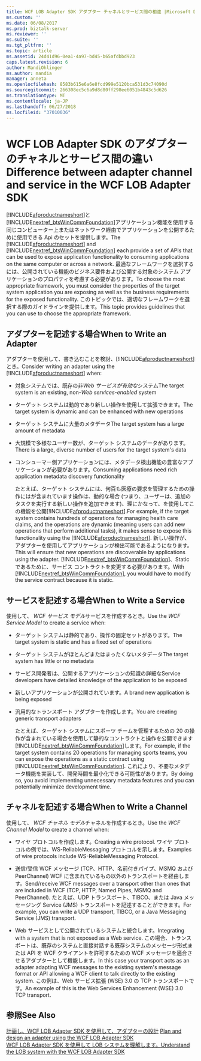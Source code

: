 ```yaml
---
title: WCF LOB Adapter SDK アダプター チャネルとサービス間の相違 |Microsoft Docs
ms.custom: ''
ms.date: 06/08/2017
ms.prod: biztalk-server
ms.reviewer: ''
ms.suite: ''
ms.tgt_pltfrm: ''
ms.topic: article
ms.assetid: 24d41d96-0ea1-4a97-bd45-b65afdbbd923
caps.latest.revision: 6
author: MandiOhlinger
ms.author: mandia
manager: anneta
ms.openlocfilehash: 8583b615e6a6e8fcd999e5120bca531d3c74090d
ms.sourcegitcommit: 266308ec5c6a9d8d80ff298ee6051b4843c5d626
ms.translationtype: MT
ms.contentlocale: ja-JP
ms.lasthandoff: 06/27/2018
ms.locfileid: "37010036"
---
```

# <a name="difference-between-adapter-channel-and-service-in-the-wcf-lob-adapter-sdk"></a><span data-ttu-id="4beb5-102">WCF LOB Adapter SDK のアダプターのチャネルとサービス間の違い</span><span class="sxs-lookup"><span data-stu-id="4beb5-102">Difference between adapter channel and service in the WCF LOB Adapter SDK</span></span>
<span data-ttu-id="4beb5-103">[!INCLUDE[afproductnameshort](../../includes/afproductnameshort-md.md)]と[!INCLUDE[nextref_btsWinCommFoundation](../../includes/nextref-btswincommfoundation-md.md)]アプリケーション機能を使用する同じコンピューター上またはネットワーク経由でアプリケーションを公開するために使用できる Api のセットを提供します。</span><span class="sxs-lookup"><span data-stu-id="4beb5-103">The [!INCLUDE[afproductnameshort](../../includes/afproductnameshort-md.md)] and [!INCLUDE[nextref_btsWinCommFoundation](../../includes/nextref-btswincommfoundation-md.md)] each provide a set of APIs that can be used to expose application functionality to consuming applications on the same computer or across a network.</span></span> <span data-ttu-id="4beb5-104">最適なフレームワークを選択するには、公開されている機能のビジネス要件および公開する対象のシステム アプリケーションのプロパティを考慮する必要があります。</span><span class="sxs-lookup"><span data-stu-id="4beb5-104">To choose the most appropriate framework, you must consider the properties of the target system application you are exposing as well as the business requirements for the exposed functionality.</span></span> <span data-ttu-id="4beb5-105">このトピックでは、適切なフレームワークを選択する際のガイドラインを提供します。</span><span class="sxs-lookup"><span data-stu-id="4beb5-105">This topic provides guidelines that you can use to choose the appropriate framework.</span></span>  
  
## <a name="when-to-write-an-adapter"></a><span data-ttu-id="4beb5-106">アダプターを記述する場合</span><span class="sxs-lookup"><span data-stu-id="4beb5-106">When to Write an Adapter</span></span>  
 <span data-ttu-id="4beb5-107">アダプターを使用して、書き込むことを検討、[!INCLUDE[afproductnameshort](../../includes/afproductnameshort-md.md)]とき。</span><span class="sxs-lookup"><span data-stu-id="4beb5-107">Consider writing an adapter using the [!INCLUDE[afproductnameshort](../../includes/afproductnameshort-md.md)] when:</span></span>  
  
- <span data-ttu-id="4beb5-108">対象システムでは、既存の非*Web サービスが有効な*システム</span><span class="sxs-lookup"><span data-stu-id="4beb5-108">The target system is an existing, non-*Web services-enabled* system</span></span>  
  
- <span data-ttu-id="4beb5-109">ターゲット システムは動的であり新しい操作を使用して拡張できます。</span><span class="sxs-lookup"><span data-stu-id="4beb5-109">The target system is dynamic and can be enhanced with new operations</span></span>  
  
- <span data-ttu-id="4beb5-110">ターゲット システムに大量のメタデータ</span><span class="sxs-lookup"><span data-stu-id="4beb5-110">The target system has a large amount of metadata</span></span>  
  
- <span data-ttu-id="4beb5-111">大規模で多様なユーザー数が、ターゲット システムのデータがあります。</span><span class="sxs-lookup"><span data-stu-id="4beb5-111">There is a large, diverse number of users for the target system's data</span></span>  
  
- <span data-ttu-id="4beb5-112">コンシューマー側アプリケーションには、メタデータ検出機能の豊富なアプリケーションが必要があります。</span><span class="sxs-lookup"><span data-stu-id="4beb5-112">Consuming applications need rich application metadata discovery functionality</span></span>  
  
  <span data-ttu-id="4beb5-113">たとえば、ターゲット システムには、何百も医療の要求を管理するための操作にはが含まれています操作は、動的な場合 (つまり、ユーザーは、追加のタスクを実行する新しい操作を追加できます)、理にかなって、を使用してこの機能を公開[!INCLUDE[afproductnameshort](../../includes/afproductnameshort-md.md)].</span><span class="sxs-lookup"><span data-stu-id="4beb5-113">For example, if the target system contains hundreds of operations for managing health care claims, and the operations are dynamic (meaning users can add new operations that perform additional tasks), it makes sense to expose this functionality using the [!INCLUDE[afproductnameshort](../../includes/afproductnameshort-md.md)].</span></span> <span data-ttu-id="4beb5-114">新しい操作が、アダプターを使用してアプリケーションが検出可能であるようになります。</span><span class="sxs-lookup"><span data-stu-id="4beb5-114">This will ensure that new operations are discoverable by applications using the adapter.</span></span> <span data-ttu-id="4beb5-115">[!INCLUDE[nextref_btsWinCommFoundation](../../includes/nextref-btswincommfoundation-md.md)]、Static であるために、サービス コントラクトを変更する必要があります。</span><span class="sxs-lookup"><span data-stu-id="4beb5-115">With [!INCLUDE[nextref_btsWinCommFoundation](../../includes/nextref-btswincommfoundation-md.md)], you would have to modify the service contract because it is static.</span></span>  
  
## <a name="when-to-write-a-service"></a><span data-ttu-id="4beb5-116">サービスを記述する場合</span><span class="sxs-lookup"><span data-stu-id="4beb5-116">When to Write a Service</span></span>  
 <span data-ttu-id="4beb5-117">使用して、 *WCF サービス モデル*サービスを作成するとき。</span><span class="sxs-lookup"><span data-stu-id="4beb5-117">Use the *WCF Service Model* to create a service when:</span></span>  
  
- <span data-ttu-id="4beb5-118">ターゲット システムは静的であり、操作の固定セットがあります。</span><span class="sxs-lookup"><span data-stu-id="4beb5-118">The target system is static and has a fixed set of operations</span></span>  
  
- <span data-ttu-id="4beb5-119">ターゲット システムがほとんどまたはまったくないメタデータ</span><span class="sxs-lookup"><span data-stu-id="4beb5-119">The target system has little or no metadata</span></span>  
  
- <span data-ttu-id="4beb5-120">サービス開発者は、公開するアプリケーションの知識の詳細な</span><span class="sxs-lookup"><span data-stu-id="4beb5-120">Service developers have detailed knowledge of the application to be exposed</span></span>  
  
- <span data-ttu-id="4beb5-121">新しいアプリケーションが公開されています。</span><span class="sxs-lookup"><span data-stu-id="4beb5-121">A brand new application is being exposed</span></span>  
  
- <span data-ttu-id="4beb5-122">汎用的なトランスポート アダプターを作成します。</span><span class="sxs-lookup"><span data-stu-id="4beb5-122">You are creating generic transport adapters</span></span>  
  
  <span data-ttu-id="4beb5-123">たとえば、ターゲット システムにスポーツ チームを管理するための 20 の操作が含まれている場合を使用して静的なコントラクトと操作を公開できます[!INCLUDE[nextref_btsWinCommFoundation](../../includes/nextref-btswincommfoundation-md.md)]します。</span><span class="sxs-lookup"><span data-stu-id="4beb5-123">For example, if the target system contains 20 operations for managing sports teams, you can expose the operations as a static contract using [!INCLUDE[nextref_btsWinCommFoundation](../../includes/nextref-btswincommfoundation-md.md)].</span></span> <span data-ttu-id="4beb5-124">これにより、不要なメタデータ機能を実装して、開発時間を最小化できる可能性があります。</span><span class="sxs-lookup"><span data-stu-id="4beb5-124">By doing so, you avoid implementing unnecessary metadata features and you can potentially minimize development time.</span></span>  
  
## <a name="when-to-write-a-channel"></a><span data-ttu-id="4beb5-125">チャネルを記述する場合</span><span class="sxs-lookup"><span data-stu-id="4beb5-125">When to Write a Channel</span></span>  
 <span data-ttu-id="4beb5-126">使用して、 *WCF チャネル モデル*チャネルを作成するとき。</span><span class="sxs-lookup"><span data-stu-id="4beb5-126">Use the *WCF Channel Model* to create a channel when:</span></span>  
  
-   <span data-ttu-id="4beb5-127">ワイヤ プロトコルを作成します。</span><span class="sxs-lookup"><span data-stu-id="4beb5-127">Creating a wire protocol.</span></span> <span data-ttu-id="4beb5-128">ワイヤ プロトコルの例では、WS-ReliableMessaging プロトコルを示します。</span><span class="sxs-lookup"><span data-stu-id="4beb5-128">Examples of wire protocols include WS-ReliableMessaging Protocol.</span></span>  
  
-   <span data-ttu-id="4beb5-129">送信/受信 WCF メッセージ (TCP、HTTP、名前付きパイプ、MSMQ および PeerChannel) WCF に含まれているもの以外のトランスポートを経由します。</span><span class="sxs-lookup"><span data-stu-id="4beb5-129">Send/receive WCF messages over a transport other than ones that are included in WCF (TCP, HTTP, Named Pipes, MSMQ and PeerChannel).</span></span> <span data-ttu-id="4beb5-130">たとえば、UDP トランスポート、TIBCO、または Java メッセージング Service (JMS) トランスポートを記述することができます。</span><span class="sxs-lookup"><span data-stu-id="4beb5-130">For example, you can write a UDP transport, TIBCO, or a Java Messaging Service (JMS) transport.</span></span>  
  
-   <span data-ttu-id="4beb5-131">Web サービスとして公開されているシステムと統合します。</span><span class="sxs-lookup"><span data-stu-id="4beb5-131">Integrating with a system that is not exposed as a Web service.</span></span>  <span data-ttu-id="4beb5-132">この場合、トランスポートは、既存のシステムと直接対話する既存システムのメッセージ形式または API を WCF クライアントを許可するための WCF メッセージを適合させるアダプターとして機能します。</span><span class="sxs-lookup"><span data-stu-id="4beb5-132">In this case your transport acts as an adapter adapting WCF messages to the existing system's message format or API allowing a WCF client to talk directly to the existing system.</span></span> <span data-ttu-id="4beb5-133">この例は、Web サービス拡張 (WSE) 3.0 の TCP トランスポートです。</span><span class="sxs-lookup"><span data-stu-id="4beb5-133">An example of this is the Web Services Enhancement (WSE) 3.0 TCP transport.</span></span>  
  
## <a name="see-also"></a><span data-ttu-id="4beb5-134">参照</span><span class="sxs-lookup"><span data-stu-id="4beb5-134">See Also</span></span>  
 <span data-ttu-id="4beb5-135">[計画し、WCF LOB Adapter SDK を使用して、アダプターの設計](../../adapters-and-accelerators/wcf-lob-adapter-sdk/plan-and-design-an-adapter-using-the-wcf-lob-adapter-sdk.md) </span><span class="sxs-lookup"><span data-stu-id="4beb5-135">[Plan and design an adapter using the WCF LOB Adapter SDK](../../adapters-and-accelerators/wcf-lob-adapter-sdk/plan-and-design-an-adapter-using-the-wcf-lob-adapter-sdk.md) </span></span>  
 [<span data-ttu-id="4beb5-136">WCF LOB Adapter SDK を使用して LOB システムを理解します。</span><span class="sxs-lookup"><span data-stu-id="4beb5-136">Understand the LOB system with the WCF LOB Adapter SDK</span></span>](../../adapters-and-accelerators/wcf-lob-adapter-sdk/understand-the-lob-system-with-the-wcf-lob-adapter-sdk.md)